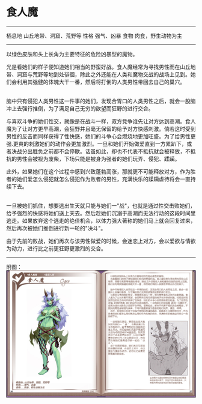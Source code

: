 # 食人魔

  -------- ------------------------
  栖息地   山丘地带、洞窟、荒野等
  性格     强气、凶暴
  食物     肉食，野生动物为主
  -------- ------------------------

以绿色皮肤和头上长角为主要特征的危险凶暴型的魔物。

光是看她们的样子便知道她们相当的野蛮好战。食人魔经常为寻找男性而在山丘地带、洞窟与荒野等地到处徘徊，除此之外还能在人类和魔物交战的战场上见到。她们会利用其强健的体魄大干一番，然后将打倒的人类男性带回去自己的巢穴。

<br>
脑中只有侵犯人类男性这一件事的她们，发现合胃口的人类男性之后，就会一股脑冲上去强行推倒，为了满足自己无穷的欲望而狂野的进行交合。

与喜欢斗争的她们性交，就像是在战斗一样，双方竞争谁先让对方达到高潮。食人魔为了让对方更早高潮，会狂野并且毫无保留的给予对方快感刺激。倘若这时受到男性的反击而同样获得了性快感，她们的斗争心会燃烧地更加旺盛。为了给男性更强.更爽的刺激她们的动作会更加激烈。一旦和她们开始做爱直到一方累趴下，或者决战分出胜负之前都不会停歇。话虽如此，却也不代表不抵抗就会被释放，不抵抗的男性会被视为废柴，下场只能是被身为强者的她们玩弄、侵犯、蹂躏。

此外，如果她们在这个过程中感到兴致蓬勃高涨，那就更不可能释放对方，作为胜者的她们爱怎么侵犯就怎么侵犯作为败者的男性，充满快乐的蹂躏虐待将会一直持续下去。

<br>
一旦被她们抓住，想要逃出生天就只能与她们一"战"，也就是通过性交击败她们，给予强烈的快感将她们送上天去。然后趁她们沉溺于高潮而无法行动的这段时间里逃走。如果放弃这个逃走的绝佳机会，以体力强大著称的她们马上就会回复过来，然后再次被她们推倒进行新一轮的"决斗"。

由于先前的败战，她们再次与该男性做爱的时候，会迷恋上对方，会以爱欲与情欲为动力，进行比之前更狂野更激烈的交合。

------------------------------------------------------------------------

附图： ![](img\魔物娘图鉴I\56-57食人魔.jpg)
